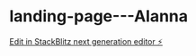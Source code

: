 # landing-page---Alanna

[Edit in StackBlitz next generation editor ⚡️](https://stackblitz.com/~/github.com/andersonryan132/landing-page---Alanna)